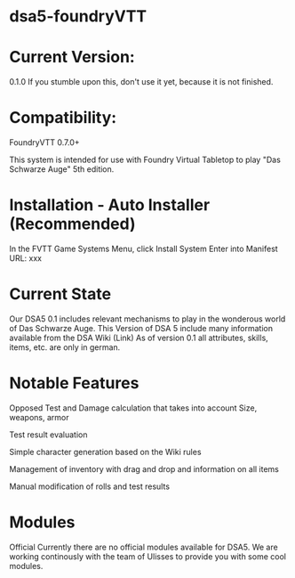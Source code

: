 # dsa5-foundryVTT

# Current Version: 
0.1.0
If you stumble upon this, don't use it yet, because it is not finished.

# Compatibility: 
FoundryVTT 0.7.0+

This system is intended for use with Foundry Virtual Tabletop to play "Das Schwarze Auge" 5th edition.

# Installation - Auto Installer (Recommended)
In the FVTT Game Systems Menu, click Install System
Enter into Manifest URL: xxx

# Current State
Our DSA5 0.1 includes relevant mechanisms to play in the wonderous world of Das Schwarze Auge.
This Version of DSA 5 include many information available from the DSA Wiki (Link)
As of version 0.1 all attributes, skills, items, etc. are only in german. 

# Notable Features
Opposed Test and Damage calculation that takes into account Size, weapons, armor 

Test result evaluation 

Simple character generation based on the Wiki rules

Management of inventory with drag and drop and information on all items

Manual modification of rolls and test results

# Modules
Official
Currently there are no official modules available for DSA5. We are working continously with the team of Ulisses to provide you with some cool modules.
